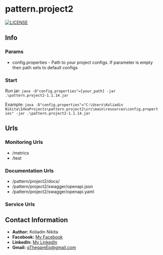 # pattern.project2

[![LICENSE](https://img.shields.io/badge/LICENSE-Apache%202.0-blue.svg)](LICENSE)

## Info

### Params

* config.properties - Path to your project configs. If parameter is empty then path sets to default configs

### Start

Run jar: `java -D"config.properties"=[your_path] -jar .\pattern.project2-1.1.14.jar`

Example: `java -D"config.properties"="C:\Users\Koliadin Nikita\IdeaProjects\pattern.project2\src\main\resources\config.properties" -jar .\pattern.project2-1.1.14.jar`

## Urls

### Monitoring Urls

* /metrics
* /test

### Documentation Urls

* /pattern/project2/docs/
* /pattern/project2/swagger/openapi.json
* /pattern/project2/swagger/openapi.yaml

### Service Urls

## Contact Information
* **Author:** Koliadin Nikita
* **Facebook:** [My Facebook](https://www.facebook.com/koliadin.nikita)
* **LinkedIn:** [My LinkedIn](https://www.linkedin.com/in/nikita-koliadin-b24361174/)
* **Gmail:** qThegamEp@gmail.com
